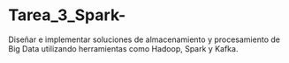 # Tarea_3_Spark-
Diseñar e implementar soluciones de  almacenamiento y procesamiento de Big Data utilizando herramientas  como Hadoop, Spark y Kafka.
